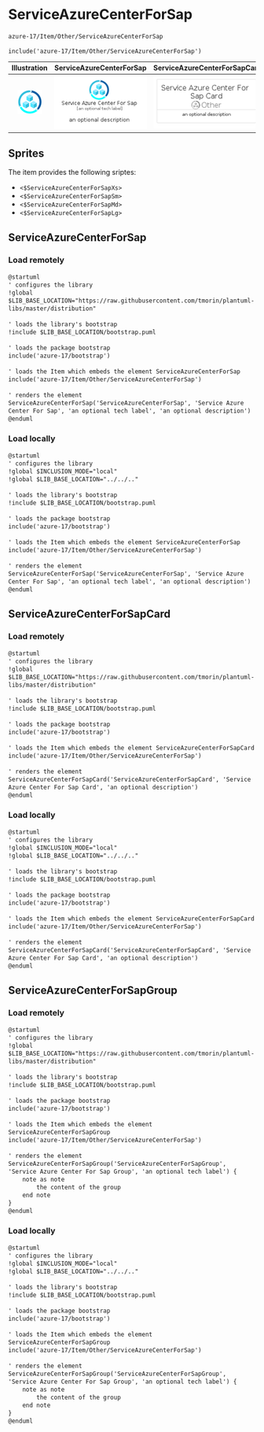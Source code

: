 # ServiceAzureCenterForSap


```text
azure-17/Item/Other/ServiceAzureCenterForSap
```

```text
include('azure-17/Item/Other/ServiceAzureCenterForSap')
```



| Illustration | ServiceAzureCenterForSap | ServiceAzureCenterForSapCard | ServiceAzureCenterForSapGroup |
| :---: | :---: | :---: | :---: |
| ![illustration for Illustration](../../../azure-17/Item/Other/ServiceAzureCenterForSap.png) | ![illustration for ServiceAzureCenterForSap](../../../azure-17/Item/Other/ServiceAzureCenterForSap.Local.png) | ![illustration for ServiceAzureCenterForSapCard](../../../azure-17/Item/Other/ServiceAzureCenterForSapCard.Local.png) | ![illustration for ServiceAzureCenterForSapGroup](../../../azure-17/Item/Other/ServiceAzureCenterForSapGroup.Local.png) |



## Sprites
The item provides the following sriptes:

- `<$ServiceAzureCenterForSapXs>`
- `<$ServiceAzureCenterForSapSm>`
- `<$ServiceAzureCenterForSapMd>`
- `<$ServiceAzureCenterForSapLg>`





## ServiceAzureCenterForSap

### Load remotely
```plantuml
@startuml
' configures the library
!global $LIB_BASE_LOCATION="https://raw.githubusercontent.com/tmorin/plantuml-libs/master/distribution"

' loads the library's bootstrap
!include $LIB_BASE_LOCATION/bootstrap.puml

' loads the package bootstrap
include('azure-17/bootstrap')

' loads the Item which embeds the element ServiceAzureCenterForSap
include('azure-17/Item/Other/ServiceAzureCenterForSap')

' renders the element
ServiceAzureCenterForSap('ServiceAzureCenterForSap', 'Service Azure Center For Sap', 'an optional tech label', 'an optional description')
@enduml
```

### Load locally
```plantuml
@startuml
' configures the library
!global $INCLUSION_MODE="local"
!global $LIB_BASE_LOCATION="../../.."

' loads the library's bootstrap
!include $LIB_BASE_LOCATION/bootstrap.puml

' loads the package bootstrap
include('azure-17/bootstrap')

' loads the Item which embeds the element ServiceAzureCenterForSap
include('azure-17/Item/Other/ServiceAzureCenterForSap')

' renders the element
ServiceAzureCenterForSap('ServiceAzureCenterForSap', 'Service Azure Center For Sap', 'an optional tech label', 'an optional description')
@enduml
```

## ServiceAzureCenterForSapCard

### Load remotely
```plantuml
@startuml
' configures the library
!global $LIB_BASE_LOCATION="https://raw.githubusercontent.com/tmorin/plantuml-libs/master/distribution"

' loads the library's bootstrap
!include $LIB_BASE_LOCATION/bootstrap.puml

' loads the package bootstrap
include('azure-17/bootstrap')

' loads the Item which embeds the element ServiceAzureCenterForSapCard
include('azure-17/Item/Other/ServiceAzureCenterForSap')

' renders the element
ServiceAzureCenterForSapCard('ServiceAzureCenterForSapCard', 'Service Azure Center For Sap Card', 'an optional description')
@enduml
```

### Load locally
```plantuml
@startuml
' configures the library
!global $INCLUSION_MODE="local"
!global $LIB_BASE_LOCATION="../../.."

' loads the library's bootstrap
!include $LIB_BASE_LOCATION/bootstrap.puml

' loads the package bootstrap
include('azure-17/bootstrap')

' loads the Item which embeds the element ServiceAzureCenterForSapCard
include('azure-17/Item/Other/ServiceAzureCenterForSap')

' renders the element
ServiceAzureCenterForSapCard('ServiceAzureCenterForSapCard', 'Service Azure Center For Sap Card', 'an optional description')
@enduml
```

## ServiceAzureCenterForSapGroup

### Load remotely
```plantuml
@startuml
' configures the library
!global $LIB_BASE_LOCATION="https://raw.githubusercontent.com/tmorin/plantuml-libs/master/distribution"

' loads the library's bootstrap
!include $LIB_BASE_LOCATION/bootstrap.puml

' loads the package bootstrap
include('azure-17/bootstrap')

' loads the Item which embeds the element ServiceAzureCenterForSapGroup
include('azure-17/Item/Other/ServiceAzureCenterForSap')

' renders the element
ServiceAzureCenterForSapGroup('ServiceAzureCenterForSapGroup', 'Service Azure Center For Sap Group', 'an optional tech label') {
    note as note
        the content of the group
    end note
}
@enduml
```

### Load locally
```plantuml
@startuml
' configures the library
!global $INCLUSION_MODE="local"
!global $LIB_BASE_LOCATION="../../.."

' loads the library's bootstrap
!include $LIB_BASE_LOCATION/bootstrap.puml

' loads the package bootstrap
include('azure-17/bootstrap')

' loads the Item which embeds the element ServiceAzureCenterForSapGroup
include('azure-17/Item/Other/ServiceAzureCenterForSap')

' renders the element
ServiceAzureCenterForSapGroup('ServiceAzureCenterForSapGroup', 'Service Azure Center For Sap Group', 'an optional tech label') {
    note as note
        the content of the group
    end note
}
@enduml
```

